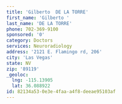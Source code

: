 ```yaml
---
title: 'Gilberto  DE LA TORRE'
first_name: 'Gilberto '
last_name: 'DE LA TORRE'
phone: 702-369-9100
sponsored: '0'
category: Doctors
services: Neuroradiology
address: '2121 E. Flamingo rd, 206'
city: 'Las Vegas'
state: NV
zip: '89119'
_geoloc:
  lng: -115.13905
  lat: 36.088922
id: 82134a53-0e3e-4faa-a4f8-deeae95103af
---
```

